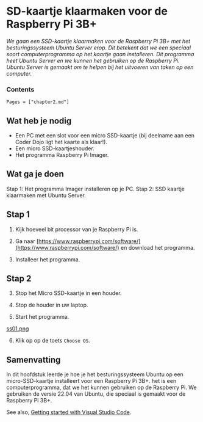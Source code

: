 # SD-kaartje klaarmaken voor de Raspberry Pi 3B+

*We gaan een SSD-kaartje klaarmaken voor de Raspberry Pi 3B+ met het besturingssysteem Ubuntu Server erop. Dit betekent dat we een speciaal soort computerprogramma op het kaartje gaan installeren. Dit programma heet Ubuntu Server en we kunnen het gebruiken op de Raspberry Pi. Ubuntu Server is gemaakt om te helpen bij het uitvoeren van taken op een computer.*

### Contents

```@contents
Pages = ["chapter2.md"]
```

## Wat heb je nodig

- Een PC met een slot voor een micro SSD-kaartje (bij deelname aan een Coder Dojo ligt het kaarte als klaar!).
- Een micro SSD-kaartjeshouder.
- Het programma Raspberry Pi Imager.

## Wat ga je doen

Stap 1: Het programma Imager installeren op je PC.
Stap 2: SSD kaartje klaarmaken met Ubuntu Server.

## Stap 1

1. Kijk hoeveel bit processor van je Raspberry Pi is.

1. Ga naar [https://www.raspberrypi.com/software/](https://www.raspberrypi.com/software/) en download het programma.

2. Installeer het programma.

## Stap 2

3. Stop het Micro SSD-kaartje in een houder.

4. Stop de houder in uw laptop.

5. Start het programma.

[ss01.png](/rbontekoe.github.io/ss01.png)

6. Klik op op de toets `Choose OS`.




## Samenvatting

In dit hoofdstuk leerde je hoe je het besturingssysteem Ubuntu op een micro-SSD-kaartje installeert voor een Raspberry Pi 3B+. het is een computerprogramma, dat we het kunnen gebruiken op de Raspberry Pi. We gebruiken de versie 22.04 van Ubuntu, die speciaal is gemaakt voor de Raspberry Pi 3B+.

See also, [Getting started with Visual Studio Code](https://code.visualstudio.com/docs/introvideos/basics).